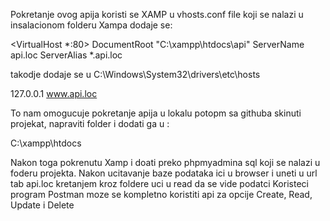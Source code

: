 Pokretanje ovog apija koristi se XAMP
u vhosts.conf file koji se nalazi u insalacionom folderu Xampa dodaje se:

<VirtualHost *:80>
    DocumentRoot "C:\xampp\htdocs\api"
    ServerName api.loc
    ServerAlias *.api.loc
</VirtualHost>

takodje dodaje se u C:\Windows\System32\drivers\etc\hosts 

127.0.0.1 www.api.loc

To nam omogucuje pokretanje apija u lokalu
potopm sa githuba skinuti projekat, napraviti folder i dodati ga u :

C:\xampp\htdocs

Nakon toga pokrenutu Xamp i doati preko phpmyadmina sql koji se nalazi u foderu projekta.
Nakon ucitavanje baze podataka ici u browser i uneti u url tab api.loc kretanjem kroz foldere uci u read da se vide podatci
Koristeci program Postman moze se kompletno koristiti api za opcije Create, Read, Update i Delete
